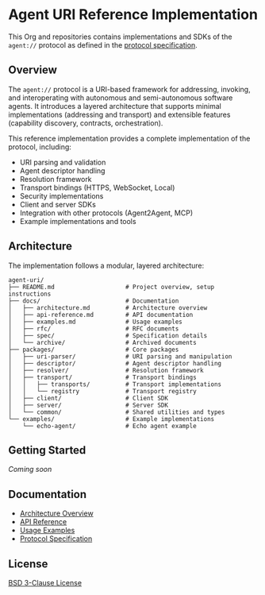 # Agent URI Reference Implementation

This Org and repositories contains implementations and SDKs of the `agent://` protocol as defined in the [protocol specification](https://github.com/agent-uri/agent-uri/tree/main/docs/rfc/draft-narvaneni-agent-uri-01.md).

## Overview

The `agent://` protocol is a URI-based framework for addressing, invoking, and interoperating with autonomous and semi-autonomous software agents. It introduces a layered architecture that supports minimal implementations (addressing and transport) and extensible features (capability discovery, contracts, orchestration).

This reference implementation provides a complete implementation of the protocol, including:

- URI parsing and validation
- Agent descriptor handling
- Resolution framework
- Transport bindings (HTTPS, WebSocket, Local)
- Security implementations
- Client and server SDKs
- Integration with other protocols (Agent2Agent, MCP)
- Example implementations and tools

## Architecture

The implementation follows a modular, layered architecture:

```
agent-uri/
├── README.md                    # Project overview, setup instructions
├── docs/                        # Documentation
│   ├── architecture.md          # Architecture overview
│   ├── api-reference.md         # API documentation
│   ├── examples.md              # Usage examples
│   ├── rfc/                     # RFC documents
│   ├── spec/                    # Specification details
│   └── archive/                 # Archived documents
├── packages/                    # Core packages
│   ├── uri-parser/              # URI parsing and manipulation
│   ├── descriptor/              # Agent descriptor handling
│   ├── resolver/                # Resolution framework
│   ├── transport/               # Transport bindings
│   │   ├── transports/          # Transport implementations
│   │   └── registry             # Transport registry
│   ├── client/                  # Client SDK
│   ├── server/                  # Server SDK
│   └── common/                  # Shared utilities and types
└── examples/                    # Example implementations
    └── echo-agent/              # Echo agent example
```

## Getting Started

*Coming soon*

## Documentation

- [Architecture Overview](docs/architecture.md)
- [API Reference](docs/api-reference.md)
- [Usage Examples](docs/examples.md)
- [Protocol Specification](docs/rfc/draft-narvaneni-agent-uri-00.md)

## License

[BSD 3-Clause License](./LICENSE)
